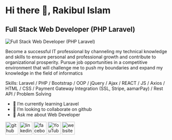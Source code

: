 # Hi there 👋, Rakibul Islam
## Full Stack Web Developer (PHP Laravel)
![Full Stack Web Developer (PHP Laravel)](https://scontent.fdac37-1.fna.fbcdn.net/v/t39.30808-6/328948793_510326611240814_140717942428374552_n.jpg?_nc_cat=102&ccb=1-7&_nc_sid=dd5e9f&_nc_eui2=AeE5c5HnFpY2T5P1GiDYX1VcNAz1CY2SkZk0DPUJjZKRmaBXoR6CtxrSmnwxnnC7x9AZdzYL3-ILOAxuymQpt3Rr&_nc_ohc=Us8k9IH9rSAAX8tWzeC&_nc_ht=scontent.fdac37-1.fna&oh=00_AfBHKIfDaBp8QP22Cx6oFePhsfa1mbMc9CnKBYWHmmVy5Q&oe=6572A87A)

Become a successful IT professional by channeling my technical knowledge
and skills to ensure personal and professional growth and contribute to organizational
prosperity. Pursue job opportunities in a competitive environment that will challenge
me to push my boundaries and expand my knowledge in the field of informatics

Skills: Laravel / PHP / Bootstrap / OOP /  jQuery  / Ajax / REACT / JS / Axios / HTML / CSS / Payment Gateway Integration (SSL, Stripe, aamarPay) / Rest API  / Problem Solving 

- 🌱 I’m currently learning Laravel 
- 👯 I’m looking to collaborate on github 
- 💬 Ask me about Web Developer 


[<img src='https://cdn.jsdelivr.net/npm/simple-icons@3.0.1/icons/github.svg' alt='github' height='40'>](https://github.com/https://github.com/Rakib2264)  [<img src='https://cdn.jsdelivr.net/npm/simple-icons@3.0.1/icons/linkedin.svg' alt='linkedin' height='40'>](https://www.linkedin.com/in/https://www.linkedin.com/in/rakib-khan-771916288//)  [<img src='https://cdn.jsdelivr.net/npm/simple-icons@3.0.1/icons/facebook.svg' alt='facebook' height='40'>](https://www.facebook.com/https://www.facebook.com/hmrakib.khan.716)  [<img src='https://cdn.jsdelivr.net/npm/simple-icons@3.0.1/icons/youtube.svg' alt='YouTube' height='40'>](https://www.youtube.com/channel/https://www.youtube.com/channel/UC3omwxfWuDC_ykGfJbHIqvg)  [<img src='https://cdn.jsdelivr.net/npm/simple-icons@3.0.1/icons/icloud.svg' alt='website' height='40'>](https://miapur.com/)  

